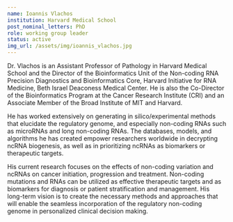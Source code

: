 ```yaml
---
name: Ioannis Vlachos
institution: Harvard Medical School
post_nominal_letters: PhD
role: working group leader
status: active
img_url: /assets/img/ioannis_vlachos.jpg
---
```

Dr. Vlachos is an Assistant Professor of Pathology in Harvard Medical School and the Director of the Bioinformatics Unit of the Non-coding RNA Precision Diagnostics and Bioinformatics Core, Harvard Initiative for RNA Medicine, Beth Israel Deaconess Medical Center. He is also the Co-Director of the Bioinformatics Program at the Cancer Research Institute (CRI) and an Associate Member of the Broad Institute of MIT and Harvard. 

He has worked extensively on generating in silico/experimental methods that elucidate the regulatory genome, and especially non-coding RNAs such as microRNAs and long non-coding RNAs. The databases, models, and algorithms he has created empower researchers worldwide in decrypting ncRNA biogenesis, as well as in prioritizing ncRNAs as biomarkers or therapeutic targets. 

His current research focuses on the effects of non-coding variation and ncRNAs on cancer initiation, progression and treatment. Non-coding mutations and RNAs can be utilized as effective therapeutic targets and as biomarkers for diagnosis or patient stratification and management. His long-term vision is to create the necessary methods and approaches that will enable the seamless incorporation of the regulatory non-coding genome in personalized clinical decision making.
